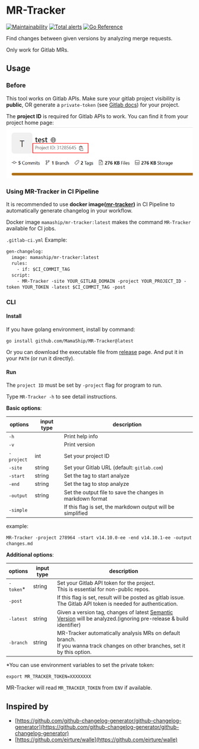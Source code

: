 # MR-Tracker
[![Maintainability](https://api.codeclimate.com/v1/badges/f28b966f3baf7ab66a9d/maintainability)](https://codeclimate.com/github/MamaShip/MR-Tracker/maintainability)
[![Total alerts](https://img.shields.io/lgtm/alerts/g/MamaShip/MR-Tracker.svg?logo=lgtm&logoWidth=18)](https://lgtm.com/projects/g/MamaShip/MR-Tracker/alerts/)
[![Go Reference](https://pkg.go.dev/badge/github.com/MamaShip/MR-Tracker.svg)](https://pkg.go.dev/github.com/MamaShip/MR-Tracker)

Find changes between given versions by analyzing merge requests.

Only work for Gitlab MRs.

## Usage

### Before

This tool works on Gitlab APIs. Make sure your gitlab project visibility is **public**, OR generate a `private-token` (see [Gitlab docs](https://docs.gitlab.com/ee/user/project/settings/project_access_tokens.html)) for your project.

The **project ID** is required for Gitlab APIs to work. You can find it from your project home page:
![where to find project ID](images/project_id.png)

### Using MR-Tracker in CI Pipeline

It is recommended to use **docker image([mr-tracker](https://hub.docker.com/r/mamaship/mr-tracker))** in CI Pipeline to automatically generate changelog in your workflow.

Docker image `mamaship/mr-tracker:latest` makes the command `MR-Tracker` available for CI jobs.

`.gitlab-ci.yml` Example: 

```
gen-changelog:
  image: mamaship/mr-tracker:latest
  rules:
    - if: $CI_COMMIT_TAG
  script:
    - MR-Tracker -site YOUR_GITLAB_DOMAIN -project YOUR_PROJECT_ID -token YOUR_TOKEN -latest $CI_COMMIT_TAG -post
```

### CLI

#### Install

If you have golang environment, install by command:

```
go install github.com/MamaShip/MR-Tracker@latest
```

Or you can download the executable file from [release](https://github.com/MamaShip/MR-Tracker/releases) page. And put it in your `PATH` (or run it directly).

#### Run

The `project ID` must be set by `-project` flag for program to run.

Type `MR-Tracker -h` to see detail instructions.

**Basic options**:

| options    | input type | description                                                |
| ---------- | ---------- | ---------------------------------------------------------- |
| `-h`       |            | Print help info                                            |
| `-v`       |            | Print version                                              |
| `-project` | int        | Set your project ID                                        |
| `-site`    | string     | Set your Gitlab URL (default: `gitlab.com`)                |
| `-start`   | string     | Set the tag to start analyze                               |
| `-end`     | string     | Set the tag to stop analyze                                |
| `-output`  | string     | Set the output file to save the changes in markdown format |
| `-simple`  |            | If this flag is set, the markdown output will be simplified |

example:

```
MR-Tracker -project 278964 -start v14.10.0-ee -end v14.10.1-ee -output changes.md
```

**Additional options**:

| options    | input type | description                                                |
| ---------- | ---------- | ---------------------------------------------------------- |
| `-token`*   | string     | Set your Gitlab API token for the project.<br /> This is essential for non-public repos. |
| `-post`    |            | If this flag is set, result will be posted as gitlab issue. <br /> The Gitlab API token is needed for authentication. |
| `-latest`    | string | Given a version tag, changes of latest [Semantic Version](https://semver.org/) will be analyzed.(ignoring pre-release & build identifier) |
| `-branch`  | string     | MR-Tracker automatically analysis MRs on default branch. <br /> If you wanna track changes on other branches, set it by this option. |

*You can use environment variables to set the private token:
```
export MR_TRACKER_TOKEN=XXXXXXXX
```
MR-Tracker will read `MR_TRACKER_TOKEN` from `ENV` if available.

## Inspired by

- [https://github.com/github-changelog-generator/github-changelog-generator](https://github.com/github-changelog-generator/github-changelog-generator)
- [https://github.com/eirture/walle](https://github.com/eirture/walle)